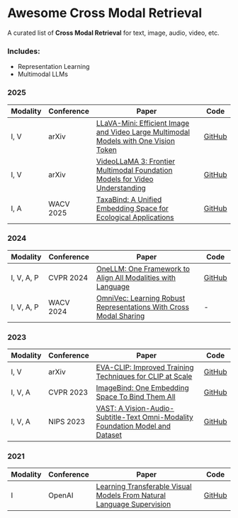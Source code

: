 # Awesome Cross Modal Retrieval   

A curated list of **Cross Modal Retrieval** for text, image, audio, video, etc.

###  Includes:  
- Representation Learning
- Multimodal LLMs


###  **2025**  
| Modality | Conference | Paper | Code |
|----------|------------|-----------------------------------------------------------|------|
| I, V     | arXiv      | [LLaVA-Mini: Efficient Image and Video Large Multimodal Models with One Vision Token](https://arxiv.org/abs/XXXX.XXXXX) | [GitHub](https://github.com/ictnlp/LLaVA-Mini?tab=readme-ov-file) |
| I, V     | arXiv      | [VideoLLaMA 3: Frontier Multimodal Foundation Models for Video Understanding](https://arxiv.org/abs/XXXX.XXXXX) | [GitHub](https://github.com/DAMO-NLP-SG/VideoLLaMA3?tab=readme-ov-file) |
| I, A     | WACV 2025  | [TaxaBind: A Unified Embedding Space for Ecological Applications](https://arxiv.org/abs/XXXX.XXXXX) | [GitHub](https://github.com/mvrl/taxabind?tab=readme-ov-file) |



###  **2024**  
| Modality | Conference | Paper | Code |
|----------|------------|------------------------------------------------------|------|
| I, V, A, P | CVPR 2024 | [OneLLM: One Framework to Align All Modalities with Language](https://arxiv.org/abs/XXXX.XXXXX) | [GitHub](https://github.com/csuhan/OneLLM?tab=readme-ov-file) |
| I, V, A, P | WACV 2024 | [OmniVec: Learning Robust Representations With Cross Modal Sharing](https://arxiv.org/abs/XXXX.XXXXX) | - |



###  **2023**  
| Modality | Conference | Paper | Code |
|----------|------------|------------------------------------------------------|------|
| I, V     | arXiv      | [EVA-CLIP: Improved Training Techniques for CLIP at Scale](https://arxiv.org/abs/XXXX.XXXXX) | [GitHub](https://github.com/baaivision/eva) |
| I, V, A  | CVPR 2023  | [ImageBind: One Embedding Space To Bind Them All](https://arxiv.org/abs/XXXX.XXXXX) | [GitHub](https://github.com/facebookresearch/imagebind) |
| I, V, A  | NIPS 2023  | [VAST: A Vision-Audio-Subtitle-Text Omni-Modality Foundation Model and Dataset](https://arxiv.org/abs/XXXX.XXXXX) | [GitHub](https://github.com/txh-mercury/vast) |



###  **2021**  
| Modality | Conference | Paper | Code |
|----------|------------|----------------------------------------------------------------|------|
| I        | OpenAI     | [Learning Transferable Visual Models From Natural Language Supervision](https://arxiv.org/abs/XXXX.XXXXX) | [GitHub](https://github.com/openai/CLIP?tab=readme-ov-file) |


